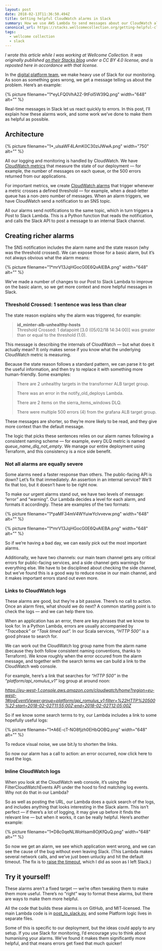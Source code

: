 ```yaml
---
layout: post
date: 2018-02-13T11:36:50.494Z
title: Getting helpful CloudWatch alarms in Slack
summary: How we use AWS Lambda to send messages about our CloudWatch alarms to Slack, and some ways we add context and information to make those messages as helpful as possible.
canonical_url: https://stacks.wellcomecollection.org/getting-helpful-cloudwatch-alarms-in-slack-ba98fcbe6d31
tags:
  - wellcome collection
  - slack
---
```

*I wrote this article while I was working at Wellcome Collection. It was originally published [on their Stacks blog](https://stacks.wellcomecollection.org/getting-helpful-cloudwatch-alarms-in-slack-ba98fcbe6d31) under a CC BY 4.0 license, and is reposted here in accordance with that license.*

<p>In the <a href="https://wellcomecollection.org/sites/default/files/Wellcome%20Collection%20Who%20we%20are%20and%20what%20we%20do.pdf">digital platform team</a>, we make heavy use of Slack for our monitoring. As soon as something goes wrong, we get a message telling us about the problem. Here’s an example:</p>

{%
  picture
  filename="1*eyLFQ0VhA2Z-9tFoI5W39Q.png"
  width="648"
  alt=""
%}

<p>Real-time messages in Slack let us react quickly to errors. In this post, I’ll explain how these alarms work, and some work we’ve done to make them as helpful as possible.</p>

<h2>Architecture</h2>

{%
  picture
  filename="1*_ulsaWF4LAmK0C30ziJWwA.png"
  width="750"
  alt=""
%}

<p>All our logging and monitoring is handled by CloudWatch. We have <a href="https://docs.aws.amazon.com/AmazonCloudWatch/latest/monitoring/cloudwatch_concepts.html#Metric">CloudWatch metrics</a> that measure the state of our deployment — for example, the number of messages on each queue, or the 500 errors returned from our applications.</p><p>For important metrics, we create <a href="https://docs.aws.amazon.com/AmazonCloudWatch/latest/monitoring/cloudwatch_concepts.html#CloudWatchAlarms">CloudWatch alarms</a> that trigger whenever a metric crosses a defined threshold — for example, when a dead-letter queue has a non-zero number of messages. When an alarm triggers, we have CloudWatch send a notification to an SNS topic.</p><p>All our alarms send notifications to the same topic, which in turn triggers a Post to Slack Lambda. This is a Python function that reads the notification, and calls the Slack API to post a message to an internal Slack channel.</p>

<h2>Creating richer alarms</h2>

<p>The SNS notification includes the alarm name and the state reason (why was the threshold crossed). We can expose those for a basic alarm, but it’s not always obvious what the alarm means:</p>

{%
  picture
  filename="1*mrV13JqHGocG0E6QvAIEBA.png"
  width="648"
  alt=""
%}

<p>We’ve made a number of changes to our Post to Slack Lambda to improve on the basic alarm, so we get more context and more helpful messages in Slack.</p>

<h3>Threshold Crossed: 1 sentence was less than clear</h3>

<p>The state reason explains why the alarm was triggered, for example:</p><blockquote><p><strong>id_minter-alb-unhealthy-hosts<br></strong>Threshold Crossed: 1 datapoint [3.0 (05/02/18 14:34:00)] was greater than or equal to the threshold (1.0).</p></blockquote><p>This message is describing the internals of CloudWatch — but what does it actually mean? It only makes sense if you know what the underlying CloudWatch metric is measuring.</p><p>Because the state reason follows a standard pattern, we can parse it to get the useful information, and then try to replace it with something more human-friendly. Some examples:</p><blockquote><p>There are 2 unhealthy targets in the transformer ALB target group.</p><p>There was an error in the notify_old_deploys Lambda.</p><p>There are 2 items on the sierra_items_windows DLQ.</p><p>There were multiple 500 errors (4) from the grafana ALB target group.</p></blockquote><p>These messages are shorter, so they’re more likely to be read, and they give more context than the default message.</p><p>The logic that picks these sentences relies on our alarm names following a consistent naming scheme — for example, every DLQ metric is named <em>queue_name_dlq_not_empty</em>. We manage our entire deployment using Terraform, and this consistency is a nice side benefit.</p>

<h3>Not all alarms are equally severe</h3>

<p>Some alarms need a faster response than others. The public-facing API is down? Let’s fix that immediately. An assertion in an internal service? We’ll fix that too, but it doesn’t have to be right now.</p><p>To make our urgent alarms stand out, we have two levels of message: “error” and “warning”. Our Lambda decides a level for each alarm, and formats it accordingly. These are examples of the two formats:</p>

{%
  picture
  filename="1*paMF34mV4WYuiwYclvvevw.png"
  width="648"
  alt=""
%}

<p>
{%
  picture
  filename="1*mrV13JqHGocG0E6QvAIEBA.png"
  width="648"
  alt=""
%}
</p>

<p>So if we’re having a bad day, we can easily pick out the most important alarms.</p><p>Additionally, we have two channels: our main team channel gets any critical errors for public-facing services, and a side channel gets warnings for everything else. We have to be disciplined about checking the side channel, but we’ve found this is a good way to reduce noise in our main channel, and it makes important errors stand out even more.</p>

<h3>Links to CloudWatch logs</h3>

<p>These alarms are good, but they’re a bit passive. There’s no call to action. Once an alarm fires, what should we do next? A common starting point is to check the logs — and we can help there too.</p><p>When an application has an error, there are key phrases that we know to look for. In a Python Lambda, errors are usually accompanied by <em>“Traceback” </em>or <em>“Task timed out”. </em>In our Scala services, <em>“HTTP 500” </em>is a good phrase to search for.</p><p>We can work out the CloudWatch log group name from the alarm name (because they both follow consistent naming conventions, thanks to Terraform). We know roughly when the error occured from the alarm message, and together with the search terms we can build a link to the CloudWatch web console.</p><p>For example, here’s a link that searches for <em>“HTTP 500” </em>in the <em>“platform/api_romulus_v1” </em>log group at around noon:</p><p><a href="https://eu-west-1.console.aws.amazon.com/cloudwatch/home?region=eu-west-1#logEventViewer:group=platform/api_romulus_v1;filter=%22HTTP%20500%22;start=2018-02-02T11:55:00Z;end=2018-02-02T12:05:00Z"><em>https://eu-west-1.console.aws.amazon.com/cloudwatch/home?region=eu-west-1#logEventViewer:group=platform/api_romulus_v1;filter=%22HTTP%20500%22;start=2018-02-02T11:55:00Z;end=2018-02-02T12:05:00Z</em></a></p><p>So if we know some search terms to try, our Lambda includes a link to some hopefully useful logs:</p>

{%
  picture
  filename="1*A6E-cT-NO8fjzh0EHbQOBQ.png"
  width="648"
  alt=""
%}

<p>To reduce visual noise, we use bit.ly to shorten the links.</p><p>So now our alarm has a call to action: an error occurred, now click here to read the logs.</p>

<h3>Inline CloudWatch logs</h3>

<p>When you look at the CloudWatch web console, it’s using the FilterCloudWatchEvents API under the hood to find matching log events. Why not do that in our Lambda?</p><p>So as well as posting the URL, our Lambda does a quick search of the logs, and includes anything that looks interesting in the Slack alarm. This isn’t perfect — if there’s a lot of logging, it may give up before it finds the relevant line — but when it works, it can be really helpful. Here’s another example:</p>

{%
  picture
  filename="1*D8c0qeNLWoHsam8OjKfQuQ.png"
  width="648"
  alt=""
%}

<p>So now we get an alarm, we see which application went wrong, and we can see the cause of the bug without even leaving Slack. (This Lambda makes several network calls, and we’ve just been unlucky and hit the default timeout. The fix is to <a href="https://github.com/wellcometrust/platform/commit/0d862c17f4f88676621cb3b7ed0547ca6e1d4908">raise the timeout</a>, which I did as soon as I left Slack.)</p>

<h2>Try it yourself!</h2><p>These alarms aren’t a fixed target — we’re often tweaking them to make them more useful. There’s no “right” way to format these alarms, but there are ways to make them more helpful.</p><p>All the code that builds these alarms is on GitHub, and MIT-licensed. The main Lambda code is in <a href="https://github.com/wellcometrust/platform/blob/master/monitoring/post_to_slack/src/post_to_slack.py">post_to_slack.py</a>, and some Platform logic lives in separate files.</p><p>Some of this is specific to our deployment, but the ideas could apply to any setup. If you use Slack for monitoring, I’d encourage you to think about humanising your alarms. We’ve found it makes them significantly more helpful, and that means errors get fixed that much quicker!</p>
